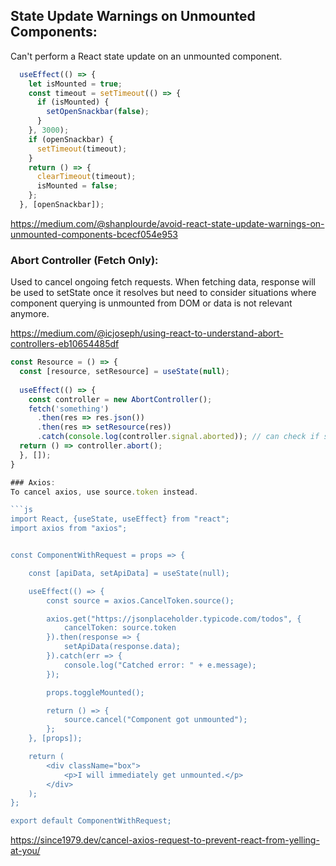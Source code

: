 ## State Update Warnings on Unmounted Components:
Can't perform a React state update on an unmounted component. 

```js
  useEffect(() => {
    let isMounted = true;
    const timeout = setTimeout(() => {
      if (isMounted) {
        setOpenSnackbar(false);
      }
    }, 3000);
    if (openSnackbar) {
      setTimeout(timeout);
    }
    return () => {
      clearTimeout(timeout);
      isMounted = false;
    };
  }, [openSnackbar]);

```

https://medium.com/@shanplourde/avoid-react-state-update-warnings-on-unmounted-components-bcecf054e953

### Abort Controller (Fetch Only):
Used to cancel ongoing fetch requests. When fetching data, response will be used to setState once it resolves but need to consider situations where component querying is unmounted from DOM or data is not relevant anymore. 

https://medium.com/@icjoseph/using-react-to-understand-abort-controllers-eb10654485df

```js
const Resource = () => {
  const [resource, setResource] = useState(null);
  
  useEffect(() => {
    const controller = new AbortController();
    fetch('something')
      .then(res => res.json())
      .then(res => setResource(res))
      .catch(console.log(controller.signal.aborted)); // can check if signal is aborted, if true, then skip updating error state
  return () => controller.abort();
  }, []);
}

### Axios:
To cancel axios, use source.token instead.

```js
import React, {useState, useEffect} from "react";
import axios from "axios";


const ComponentWithRequest = props => {

    const [apiData, setApiData] = useState(null);

    useEffect(() => {
        const source = axios.CancelToken.source();

        axios.get("https://jsonplaceholder.typicode.com/todos", {
            cancelToken: source.token
        }).then(response => {
            setApiData(response.data);
        }).catch(err => {
            console.log("Catched error: " + e.message);
        });

        props.toggleMounted();

        return () => {
            source.cancel("Component got unmounted");
        };
    }, [props]);

    return (
        <div className="box">
            <p>I will immediately get unmounted.</p>
        </div>
    );
};

export default ComponentWithRequest;
```

https://since1979.dev/cancel-axios-request-to-prevent-react-from-yelling-at-you/
